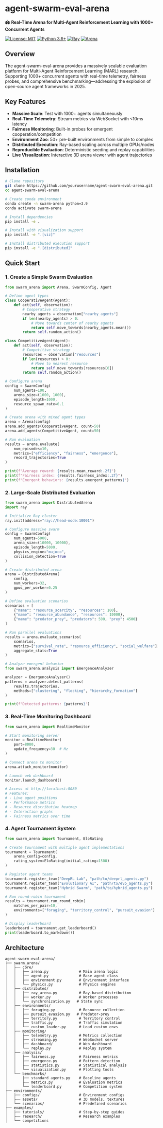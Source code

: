 # agent-swarm-eval-arena

🏟️ **Real-Time Arena for Multi-Agent Reinforcement Learning with 1000+ Concurrent Agents**

[![License: MIT](https://img.shields.io/badge/License-MIT-yellow.svg)](https://opensource.org/licenses/MIT)
[![Python 3.9+](https://img.shields.io/badge/python-3.9+-blue.svg)](https://www.python.org/downloads/)
[![Ray](https://img.shields.io/badge/Ray-2.0+-red.svg)](https://ray.io/)
[![Arena](https://img.shields.io/badge/Agents-1000+-green.svg)](https://github.com/yourusername/agent-swarm-eval-arena)

## Overview

The agent-swarm-eval-arena provides a massively scalable evaluation platform for Multi-Agent Reinforcement Learning (MARL) research. Supporting 1000+ concurrent agents with real-time telemetry, fairness probes, and comprehensive benchmarking—addressing the explosion of open-source agent frameworks in 2025.

## Key Features

- **Massive Scale**: Test with 1000+ agents simultaneously
- **Real-Time Telemetry**: Stream metrics via WebSocket with <10ms latency
- **Fairness Monitoring**: Built-in probes for emergent cooperation/competition
- **Environment Zoo**: 50+ pre-built environments from simple to complex
- **Distributed Execution**: Ray-based scaling across multiple GPUs/nodes
- **Reproducible Evaluation**: Deterministic seeding and replay capabilities
- **Live Visualization**: Interactive 3D arena viewer with agent trajectories

## Installation

```bash
# Clone repository
git clone https://github.com/yourusername/agent-swarm-eval-arena.git
cd agent-swarm-eval-arena

# Create conda environment
conda create -n swarm-arena python=3.9
conda activate swarm-arena

# Install dependencies
pip install -e .

# Install with visualization support
pip install -e ".[viz]"

# Install distributed execution support
pip install -e ".[distributed]"
```

## Quick Start

### 1. Create a Simple Swarm Evaluation

```python
from swarm_arena import Arena, SwarmConfig, Agent

# Define agent types
class CooperativeAgent(Agent):
    def act(self, observation):
        # Cooperative strategy
        nearby_agents = observation["nearby_agents"]
        if len(nearby_agents) > 0:
            # Move towards center of nearby agents
            return self.move_towards(nearby_agents.mean())
        return self.random_action()

class CompetitiveAgent(Agent):
    def act(self, observation):
        # Competitive strategy
        resources = observation["resources"]
        if len(resources) > 0:
            # Move to nearest resource
            return self.move_towards(resources[0])
        return self.random_action()

# Configure arena
config = SwarmConfig(
    num_agents=100,
    arena_size=(1000, 1000),
    episode_length=1000,
    resource_spawn_rate=0.1
)

# Create arena with mixed agent types
arena = Arena(config)
arena.add_agents(CooperativeAgent, count=50)
arena.add_agents(CompetitiveAgent, count=50)

# Run evaluation
results = arena.evaluate(
    num_episodes=10,
    metrics=["efficiency", "fairness", "emergence"],
    record_trajectories=True
)

print(f"Average reward: {results.mean_reward:.2f}")
print(f"Fairness index: {results.fairness_index:.2f}")
print(f"Emergent behaviors: {results.emergent_patterns}")
```

### 2. Large-Scale Distributed Evaluation

```python
from swarm_arena import DistributedArena
import ray

# Initialize Ray cluster
ray.init(address="ray://head-node:10001")

# Configure massive swarm
config = SwarmConfig(
    num_agents=5000,
    arena_size=(10000, 10000),
    episode_length=5000,
    physics_engine="mujoco",
    collision_detection=True
)

# Create distributed arena
arena = DistributedArena(
    config,
    num_workers=32,
    gpus_per_worker=0.25
)

# Define evaluation scenarios
scenarios = [
    {"name": "resource_scarcity", "resources": 100},
    {"name": "resource_abundance", "resources": 10000},
    {"name": "predator_prey", "predators": 500, "prey": 4500}
]

# Run parallel evaluations
results = arena.evaluate_scenarios(
    scenarios,
    metrics=["survival_rate", "resource_efficiency", "social_welfare"],
    aggregate_stats=True
)

# Analyze emergent behavior
from swarm_arena.analysis import EmergenceAnalyzer

analyzer = EmergenceAnalyzer()
patterns = analyzer.detect_patterns(
    results.trajectories,
    methods=["clustering", "flocking", "hierarchy_formation"]
)

print(f"Detected patterns: {patterns}")
```

### 3. Real-Time Monitoring Dashboard

```python
from swarm_arena import RealtimeMonitor

# Start monitoring server
monitor = RealtimeMonitor(
    port=8080,
    update_frequency=30  # Hz
)

# Connect arena to monitor
arena.attach_monitor(monitor)

# Launch web dashboard
monitor.launch_dashboard()

# Access at http://localhost:8080
# Features:
# - Live agent positions
# - Performance metrics
# - Resource distribution heatmap
# - Interaction graphs
# - Fairness metrics over time
```

### 4. Agent Tournament System

```python
from swarm_arena import Tournament, EloRating

# Create tournament with multiple agent implementations
tournament = Tournament(
    arena_config=config,
    rating_system=EloRating(initial_rating=1500)
)

# Register agent teams
tournament.register_team("DeepRL Lab", "path/to/deeprl_agents.py")
tournament.register_team("Evolutionary AI", "path/to/evo_agents.py")
tournament.register_team("Hybrid Swarm", "path/to/hybrid_agents.py")

# Run round-robin tournament
results = tournament.run_round_robin(
    matches_per_pair=10,
    environments=["foraging", "territory_control", "pursuit_evasion"]
)

# Display leaderboard
leaderboard = tournament.get_leaderboard()
print(leaderboard.to_markdown())
```

## Architecture

```
agent-swarm-eval-arena/
├── swarm_arena/
│   ├── core/
│   │   ├── arena.py              # Main arena logic
│   │   ├── agent.py              # Base agent class
│   │   ├── environment.py        # Environment interface
│   │   └── physics.py            # Physics engines
│   ├── distributed/
│   │   ├── ray_arena.py          # Ray-based distribution
│   │   ├── worker.py             # Worker processes
│   │   └── synchronization.py   # State sync
│   ├── environments/
│   │   ├── foraging.py           # Resource collection
│   │   ├── pursuit_evasion.py   # Predator-prey
│   │   ├── territory.py          # Territory control
│   │   ├── traffic.py            # Traffic simulation
│   │   └── custom_loader.py      # Load custom envs
│   ├── monitoring/
│   │   ├── telemetry.py          # Metrics collection
│   │   ├── streaming.py          # WebSocket server
│   │   ├── dashboard/            # Web dashboard
│   │   └── replay.py             # Replay system
│   ├── analysis/
│   │   ├── fairness.py           # Fairness metrics
│   │   ├── emergence.py          # Pattern detection
│   │   ├── statistics.py         # Statistical analysis
│   │   └── visualization.py      # Plotting tools
│   └── benchmarks/
│       ├── standard_agents.py    # Baseline agents
│       ├── metrics.py            # Evaluation metrics
│       └── leaderboard.py        # Competition system
├── environments/
│   ├── configs/                  # Environment configs
│   ├── assets/                   # 3D models, textures
│   └── scenarios/                # Predefined scenarios
├── examples/
│   ├── tutorials/                # Step-by-step guides
│   ├── research/                 # Research examples
│   └── competitions
